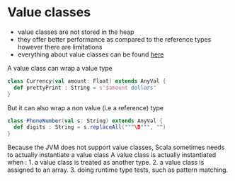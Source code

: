 # Value classes

 * value classes are not stored in the heap
 * they offer better performance as compared to the reference types however there are limitations
 * everything about value classes can be found [here](https://docs.scala-lang.org/overviews/core/value-classes.html)

A value class can wrap a value type

```scala mdoc 
class Currency(val amount: Float) extends AnyVal {
  def prettyPrint : String = s"$amount dollars"
}
```
But it can also wrap a non value (i.e a reference) type

```scala mdoc
class PhoneNumber(val s: String) extends AnyVal {
  def digits : String = s.replaceAll("""\D""", "")
}
```

Because the JVM does not support value classes, Scala sometimes needs to actually instantiate a value class
A value class is actually instantiated when :
    1. a value class is treated as another type.
    2. a value class is assigned to an array.
    3. doing runtime type tests, such as pattern matching.
